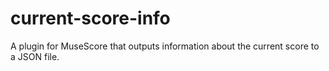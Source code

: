 # current-score-info
A plugin for MuseScore that outputs information about the current score to a JSON file.
